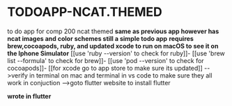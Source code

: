 # TODOAPP-NCAT.THEMED
to do app for comp 200 ncat themed 
**same as previous app however has ncat images and color schemes still a simple todo app**
**requires brew,cocoapods, ruby, and updated xcode to run on macOS to see it on the Iphone Simulator**
[[use 'ruby --version' to check for ruby]]-
[[use 'brew list --formula' to check for brew]]-
[[use 'pod --version' to check for cocoapods]]-
[[for xcode go to app store to make sure its updated]]
-->verify in terminal on mac and terminal in vs code to make sure they all work in conjuction 
-->goto flutter website to install flutter 

**wrote in flutter**
